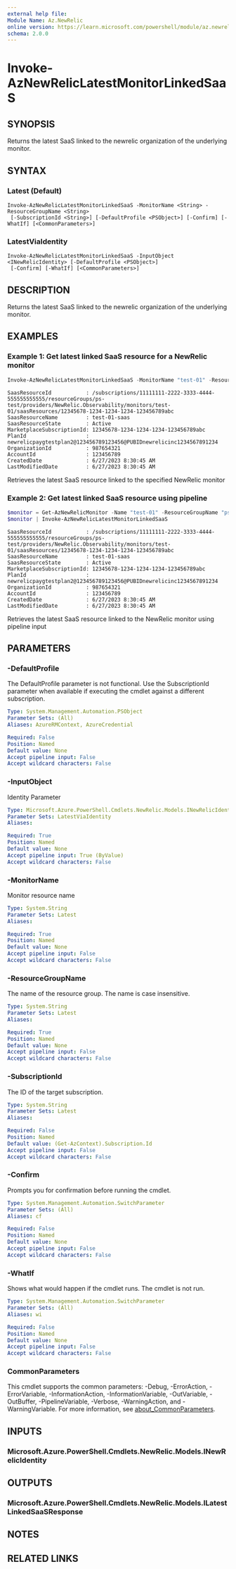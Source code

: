 ```yaml
---
external help file:
Module Name: Az.NewRelic
online version: https://learn.microsoft.com/powershell/module/az.newrelic/invoke-aznewreliclatestmonitorlinkedsaas
schema: 2.0.0
---
```


# Invoke-AzNewRelicLatestMonitorLinkedSaaS

## SYNOPSIS
Returns the latest SaaS linked to the newrelic organization of the underlying monitor.

## SYNTAX

### Latest (Default)
```
Invoke-AzNewRelicLatestMonitorLinkedSaaS -MonitorName <String> -ResourceGroupName <String>
 [-SubscriptionId <String>] [-DefaultProfile <PSObject>] [-Confirm] [-WhatIf] [<CommonParameters>]
```

### LatestViaIdentity
```
Invoke-AzNewRelicLatestMonitorLinkedSaaS -InputObject <INewRelicIdentity> [-DefaultProfile <PSObject>]
 [-Confirm] [-WhatIf] [<CommonParameters>]
```

## DESCRIPTION
Returns the latest SaaS linked to the newrelic organization of the underlying monitor.

## EXAMPLES

### Example 1: Get latest linked SaaS resource for a NewRelic monitor
```powershell
Invoke-AzNewRelicLatestMonitorLinkedSaaS -MonitorName "test-01" -ResourceGroupName "ps-test"
```

```output
SaasResourceId           : /subscriptions/11111111-2222-3333-4444-555555555555/resourceGroups/ps-test/providers/NewRelic.Observability/monitors/test-01/saasResources/12345678-1234-1234-1234-123456789abc
SaasResourceName         : test-01-saas
SaasResourceState        : Active
MarketplaceSubscriptionId: 12345678-1234-1234-1234-123456789abc
PlanId                   : newrelicpaygtestplan2@123456789123456@PUBIDnewrelicinc1234567891234
OrganizationId           : 987654321
AccountId                : 123456789
CreatedDate              : 6/27/2023 8:30:45 AM
LastModifiedDate         : 6/27/2023 8:30:45 AM
```

Retrieves the latest SaaS resource linked to the specified NewRelic monitor

### Example 2: Get latest linked SaaS resource using pipeline
```powershell
$monitor = Get-AzNewRelicMonitor -Name "test-01" -ResourceGroupName "ps-test"
$monitor | Invoke-AzNewRelicLatestMonitorLinkedSaaS
```

```output
SaasResourceId           : /subscriptions/11111111-2222-3333-4444-555555555555/resourceGroups/ps-test/providers/NewRelic.Observability/monitors/test-01/saasResources/12345678-1234-1234-1234-123456789abc
SaasResourceName         : test-01-saas
SaasResourceState        : Active
MarketplaceSubscriptionId: 12345678-1234-1234-1234-123456789abc
PlanId                   : newrelicpaygtestplan2@123456789123456@PUBIDnewrelicinc1234567891234
OrganizationId           : 987654321
AccountId                : 123456789
CreatedDate              : 6/27/2023 8:30:45 AM
LastModifiedDate         : 6/27/2023 8:30:45 AM
```

Retrieves the latest SaaS resource linked to the NewRelic monitor using pipeline input

## PARAMETERS

### -DefaultProfile
The DefaultProfile parameter is not functional.
Use the SubscriptionId parameter when available if executing the cmdlet against a different subscription.

```yaml
Type: System.Management.Automation.PSObject
Parameter Sets: (All)
Aliases: AzureRMContext, AzureCredential

Required: False
Position: Named
Default value: None
Accept pipeline input: False
Accept wildcard characters: False
```

### -InputObject
Identity Parameter

```yaml
Type: Microsoft.Azure.PowerShell.Cmdlets.NewRelic.Models.INewRelicIdentity
Parameter Sets: LatestViaIdentity
Aliases:

Required: True
Position: Named
Default value: None
Accept pipeline input: True (ByValue)
Accept wildcard characters: False
```

### -MonitorName
Monitor resource name

```yaml
Type: System.String
Parameter Sets: Latest
Aliases:

Required: True
Position: Named
Default value: None
Accept pipeline input: False
Accept wildcard characters: False
```

### -ResourceGroupName
The name of the resource group.
The name is case insensitive.

```yaml
Type: System.String
Parameter Sets: Latest
Aliases:

Required: True
Position: Named
Default value: None
Accept pipeline input: False
Accept wildcard characters: False
```

### -SubscriptionId
The ID of the target subscription.

```yaml
Type: System.String
Parameter Sets: Latest
Aliases:

Required: False
Position: Named
Default value: (Get-AzContext).Subscription.Id
Accept pipeline input: False
Accept wildcard characters: False
```

### -Confirm
Prompts you for confirmation before running the cmdlet.

```yaml
Type: System.Management.Automation.SwitchParameter
Parameter Sets: (All)
Aliases: cf

Required: False
Position: Named
Default value: None
Accept pipeline input: False
Accept wildcard characters: False
```

### -WhatIf
Shows what would happen if the cmdlet runs.
The cmdlet is not run.

```yaml
Type: System.Management.Automation.SwitchParameter
Parameter Sets: (All)
Aliases: wi

Required: False
Position: Named
Default value: None
Accept pipeline input: False
Accept wildcard characters: False
```

### CommonParameters
This cmdlet supports the common parameters: -Debug, -ErrorAction, -ErrorVariable, -InformationAction, -InformationVariable, -OutVariable, -OutBuffer, -PipelineVariable, -Verbose, -WarningAction, and -WarningVariable. For more information, see [about_CommonParameters](http://go.microsoft.com/fwlink/?LinkID=113216).

## INPUTS

### Microsoft.Azure.PowerShell.Cmdlets.NewRelic.Models.INewRelicIdentity

## OUTPUTS

### Microsoft.Azure.PowerShell.Cmdlets.NewRelic.Models.ILatestLinkedSaaSResponse

## NOTES

## RELATED LINKS


